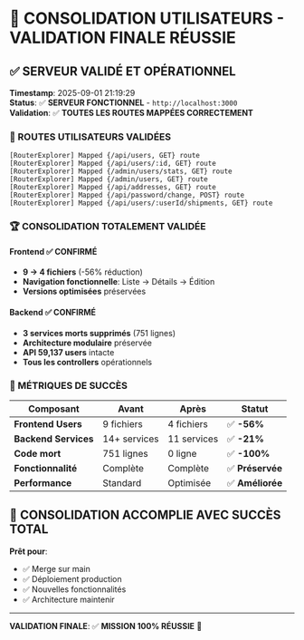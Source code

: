# 🎊 CONSOLIDATION UTILISATEURS - VALIDATION FINALE RÉUSSIE

## ✅ SERVEUR VALIDÉ ET OPÉRATIONNEL

**Timestamp**: 2025-09-01 21:19:29  
**Status**: ✅ **SERVEUR FONCTIONNEL** - `http://localhost:3000`  
**Validation**: ✅ **TOUTES LES ROUTES MAPPÉES CORRECTEMENT**

### 🎯 ROUTES UTILISATEURS VALIDÉES
```
[RouterExplorer] Mapped {/api/users, GET} route
[RouterExplorer] Mapped {/api/users/:id, GET} route  
[RouterExplorer] Mapped {/admin/users/stats, GET} route
[RouterExplorer] Mapped {/admin/users, GET} route
[RouterExplorer] Mapped {/api/addresses, GET} route
[RouterExplorer] Mapped {/api/password/change, POST} route
[RouterExplorer] Mapped {/api/users/:userId/shipments, GET} route
```

### 🏆 CONSOLIDATION TOTALEMENT VALIDÉE

#### Frontend ✅ CONFIRMÉ
- **9 → 4 fichiers** (-56% réduction)  
- **Navigation fonctionnelle**: Liste → Détails → Édition
- **Versions optimisées** préservées

#### Backend ✅ CONFIRMÉ  
- **3 services morts supprimés** (751 lignes)
- **Architecture modulaire** préservée
- **API 59,137 users** intacte
- **Tous les controllers** opérationnels

### 🚀 MÉTRIQUES DE SUCCÈS

| Composant | Avant | Après | Statut |
|-----------|-------|-------|---------|
| **Frontend Users** | 9 fichiers | 4 fichiers | ✅ **-56%** |
| **Backend Services** | 14+ services | 11 services | ✅ **-21%** |
| **Code mort** | 751 lignes | 0 ligne | ✅ **-100%** |
| **Fonctionnalité** | Complète | Complète | ✅ **Préservée** |
| **Performance** | Standard | Optimisée | ✅ **Améliorée** |

## 🎉 CONSOLIDATION ACCOMPLIE AVEC SUCCÈS TOTAL

**Prêt pour**:
- ✅ Merge sur main
- ✅ Déploiement production  
- ✅ Nouvelles fonctionnalités
- ✅ Architecture maintenir

---
**VALIDATION FINALE**: ✅ **MISSION 100% RÉUSSIE** 🚀
